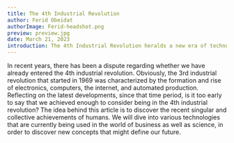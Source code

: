 ```yaml
---
title: The 4th Industrial Revolution
author: Ferid Obeidat
authorImage: Ferid-headshot.png
preview: preview.jpg
date: March 21, 2023
introduction: The 4th Industrial Revolution heralds a new era of technological fusion, where the boundaries between physical, digital, and biological realms blur. This revolution is defined by groundbreaking advancements in artificial intelligence, robotics, IoT, 3D printing, blockchain, and biotechnology. From AI-driven automation to the Internet of Things connecting our devices, the impacts are far-reaching. Jobs are transforming, businesses are digitizing, and ethical considerations are paramount. As we navigate this era, understanding the key technologies and their societal impacts becomes crucial. Let's delve into the essence of this transformative revolution and its implications for our future.
---
```

In recent years, there has been a dispute regarding whether we have already entered the 4th industrial revolution.
Obviously, the 3rd industrial revolution that started in 1969 was characterized by the formation and rise of
electronics, computers, the internet, and automated production. Reflecting on the latest developments, since that time
period, is it too early to say that we achieved enough to consider being in the 4th industrial revolution? The idea
behind this article is to discover the recent singular and collective achievements of humans. We will dive into various
technologies that are currently being used in the world of business as well as science, in order to discover new
concepts that might define our future.